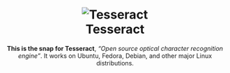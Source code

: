<h1 align="center">
  <img src="https://avatars1.githubusercontent.com/u/29598503?v=3&s=256" alt="Tesseract">
  <br />
  Tesseract
</h1>

<p align="center"><b>This is the snap for Tesseract</b>, <i>“Open source optical character recognition engine”</i>. It works on Ubuntu, Fedora, Debian, and other major Linux
distributions.</p>

<!-- Uncomment and modify this when you are provided a build status badge
<p align="center">
<a href="https://snapcraft.io/tesseract">
  <img alt="enpass" src="https://snapcraft.io/tesseract/badge.svg" />
</a>
<a href="https://snapcraft.io/tesseract">
  <img alt="enpass" src="https://snapcraft.io/tesseract/trending.svg?name=0" />
</a>
</p>
-->

<!-- Uncomment and modify this when you have a screenshot
![tesseract](screenshot.png?raw=true "tesseract")
-->

<!-- Uncomment and modify this when your snap is available on the store
## Install

    sudo snap install tesseract

[![Get it from the Snap Store](https://snapcraft.io/static/images/badges/en/snap-store-white.svg)](https://snapcraft.io/tesseract)

([Don't have snapd installed?](https://snapcraft.io/docs/core/install))
-->
